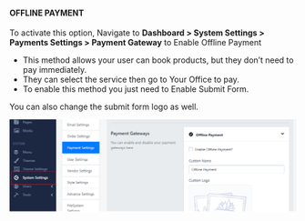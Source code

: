 #### **OFFLINE PAYMENT**

To activate this option, Navigate to **Dashboard &gt; System Settings &gt; Payments Settings &gt; Payment Gateway** to Enable Offline Payment

- This method allows your user can book products, but they don’t need to pay immediately.
- They can select the service then go to Your Office to pay.
- To enable this method you just need to Enable Submit Form.
 
You can also change the submit form logo as well.

![](/assets/images/be-offline-payment/703a90ab0c5e791347db4a866468be2e.png)